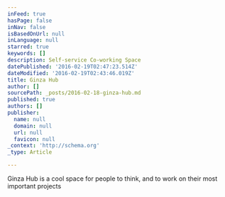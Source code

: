 ```yaml
---
inFeed: true
hasPage: false
inNav: false
isBasedOnUrl: null
inLanguage: null
starred: true
keywords: []
description: Self-service Co-working Space
datePublished: '2016-02-19T02:47:23.514Z'
dateModified: '2016-02-19T02:43:46.019Z'
title: Ginza Hub
author: []
sourcePath: _posts/2016-02-18-ginza-hub.md
published: true
authors: []
publisher:
  name: null
  domain: null
  url: null
  favicon: null
_context: 'http://schema.org'
_type: Article

---
```

Ginza Hub is a cool space for people to think, and to work on their most important projects